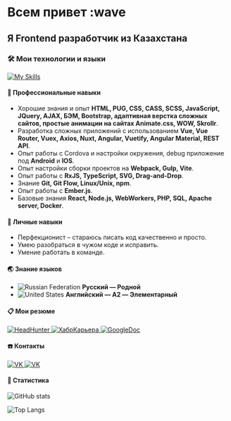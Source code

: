 # Всем привет :wave

## Я Frontend разработчик из Казахстана

### :hammer_and_wrench: Мои технологии и языки

[![My Skills](https://skillicons.dev/icons?i=js,ts,html,css,vue,nuxt,angular,gulp,webpack)](https://skillicons.dev)

#### :briefcase: Профессиональные навыки

- Хорошие знания и опыт **HTML, PUG, CSS, CASS, SCSS, JavaScript, JQuery, AJAX, БЭМ, Bootstrap, адаптивная верстка сложных сайтов, простые анимации на сайтах Animate.css, WOW, Skrollr**.
- Разработка сложных приложений с использованием **Vue, Vue Router, Vuex, Axios, Nuxt, Angular, Vuetify, Angular Material, REST API**.
- Опыт работы с Cordova и настройки окружения, debug приложение под **Android** и **IOS**.
- Опыт настройки сборки проектов на **Webpack, Gulp, Vite**.
- Опыт работы с **RxJS, TypeScript, SVG, Drag-and-Drop**.
- Знание **Git, Git Flow, Linux/Unix, npm**.
- Опыт работы с **Ember.js**.
- Базовые знания **React, Node.js, WebWorkers, PHP, SQL, Apache server, Docker**.

#### :dart: Личные навыки

- Перфекционист – стараюсь писать код качественно и просто.
- Умею разобраться в чужом коде и исправить.
- Умение работать в команде.

#### :earth_asia: Знание языков

- ![Russian Federation](https://raw.githubusercontent.com/stevenrskelton/flag-icon/master/png/16/country-4x3/ru.png)
  **Русский — Родной**
- ![United States](https://raw.githubusercontent.com/stevenrskelton/flag-icon/master/png/16/country-4x3/us.png)
  **Английский — A2 — Элементарный**

#### :clipboard: Мои резюме

<a href="https://hh.kz/resume/72c98b7cff050a8b320039ed1f5954456e4246" target="_blank">
  <img
    src="https://img.shields.io/badge/headhunter-red?style=for-the-badge&logoColor=white"
    alt="HeadHunter"
  />
</a>
<a href="https://career.habr.com/dima-lazenyuk" target="_blank">
  <img
    src="https://img.shields.io/badge/Хабр%20Карьера-blue?style=for-the-badge&logoColor=white"
    alt="ХабрКарьера"
  />
</a>
<a
  href="https://docs.google.com/document/d/1vNWZX9F5nWqyiW23pqGKzyMXxftQEvLZ6uhDuP_diCY/edit?usp=sharing"
  target="_blank">
  <img
    src="https://img.shields.io/badge/GoogleDoc-blue?style=for-the-badge&logoColor=white"
    alt="GoogleDoc"
  />
</a>

#### :phone: Контакты

<a href="https://vk.com/lazenyk_dmitry" target="_blank">
  <img
    src="https://img.shields.io/badge/VKontakte-blue?style=for-the-badge&logo=VK&logoColor=white"
    alt="VK"
  />
</a>
<a href="https://t.me/lazenyukdmitry" target="_blank">
  <img
    src="https://img.shields.io/badge/Telegram-blue?style=for-the-badge&logo=telegram&logoColor=white"
    alt="VK"
  />
</a>

#### :pushpin: Статистика

![GitHub stats](https://github-readme-stats.vercel.app/api?username=lazenyuk-dmitry&show_icons=true&theme=transparent&locale=ru)

![Top Langs](https://github-readme-stats.vercel.app/api/top-langs/?username=lazenyuk-dmitry&layout=compact&hide=liquid&theme=transparent&locale=ru&card_width=400)
